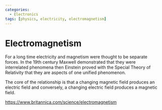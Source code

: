 ```yaml
---
categories:
  - Electronics
tags: [physics, electricity, electromagnetism]
---
```


# Electromagnetism

For a long time electricity and magnetism were thought to be separate forces. In the 19th century Maxwell demonstrated that they were interrelated phenomena then Einstein proved with the Special Theory of Relativity that they are aspects of one unified phenomenon.

The core of the relationship is that a changing magnetic field produces an electric field and conversely, a changing electric field produces a magnetic field.

https://www.britannica.com/science/electromagnetism
